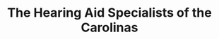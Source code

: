 ---
title: "The Hearing Aid Specialists of the Carolinas"
url: /hendersonville/the-hearing-aid-specialists-of-the-carolinas/
shop: hearing aids
---